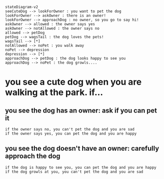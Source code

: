 ```mermaid
stateDiagram-v2
seeCuteDog --> lookForOwner : you want to pet the dog
lookForOwner --> askOwner : there is an owner!
lookForOwner --> approachDog : no owner, so you go to say hi!
askOwner --> allowed : the owner says yes
askOwner --> notAllowed : the owner says no
allowed --> petDog
petDog --> wagsTail : the dog loves the pets!
wagsTail --> [*]
notAllowed --> noPet : you walk away
noPet --> depression
depression --> [*]
approachDog --> petDog : the dog looks happy to see you
approachDog --> noPet : the dog growls....
```
# you see a cute dog when you are walking at the park. if...

## you see the dog has an owner: ask if you can pet it
    if the owner says no, you can't pet the dog and you are sad
    if the owner says yes, you can pet the dog and you are happy
## you see the dog doesn't have an owner: carefully approach the dog
    if the dog is happy to see you, you can pet the dog and you are happy
    if the dog growls at you, you can't pet the dog and you are sad
